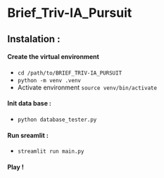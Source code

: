 # Brief_Triv-IA_Pursuit

## Instalation :

#### Create the virtual environment

- `cd /path/to/BRIEF_TRIV-IA_PURSUIT`
- `python -m venv .venv`
- Activate environment `source venv/bin/activate`

#### Init data base :

- `python database_tester.py`

#### Run sreamlit :

- `streamlit run main.py`

#### Play !